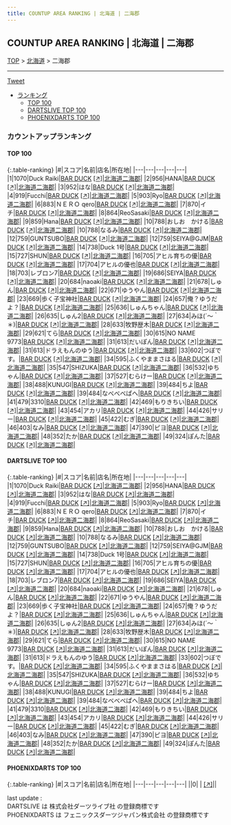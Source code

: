 ```yaml
---
title: COUNTUP AREA RANKING | 北海道 | 二海郡
---
```

## COUNTUP AREA RANKING | 北海道 | 二海郡

[TOP](/darts/rank/) > [北海道](/darts/rank/北海道/) > 二海郡

___

<a href="https://twitter.com/share?ref_src=twsrc%5Etfw" data-text="COUNTUP AREA RANKING | 北海道二海郡" class="twitter-share-button" data-hashtags="DARTSLIVE,PHOENIXDARTS,darts,ダーツ" data-show-count="false">Tweet</a>

* [ランキング](#カウントアップランキング)
    * [TOP 100](#top-100)
    * [DARTSLIVE TOP 100](#dartslive-top-100)
    * [PHOENIXDARTS TOP 100](#phoenixdarts-top-100)

### カウントアップランキング

#### TOP 100



{:.table-ranking}
|#|スコア|名前|店名|所在地|
|---|---|---|---|---|
|1|1070|<span class="rank-name-dl">Duck Raiki</span>|<a href="/darts/rank/shops/845c71f0d0b22f410d9b047a20a7ba1e.html">BAR DUCK</a> <a href="https://search.dartslive.com/jp/shop/845c71f0d0b22f410d9b047a20a7ba1e">[↗]</a>|<a href="/darts/rank/北海道/二海郡">北海道二海郡</a>|
|2|956|<span class="rank-name-dl">HANA</span>|<a href="/darts/rank/shops/845c71f0d0b22f410d9b047a20a7ba1e.html">BAR DUCK</a> <a href="https://search.dartslive.com/jp/shop/845c71f0d0b22f410d9b047a20a7ba1e">[↗]</a>|<a href="/darts/rank/北海道/二海郡">北海道二海郡</a>|
|3|952|<span class="rank-name-dl">はな</span>|<a href="/darts/rank/shops/845c71f0d0b22f410d9b047a20a7ba1e.html">BAR DUCK</a> <a href="https://search.dartslive.com/jp/shop/845c71f0d0b22f410d9b047a20a7ba1e">[↗]</a>|<a href="/darts/rank/北海道/二海郡">北海道二海郡</a>|
|4|919|<span class="rank-name-dl">Fucchi</span>|<a href="/darts/rank/shops/845c71f0d0b22f410d9b047a20a7ba1e.html">BAR DUCK</a> <a href="https://search.dartslive.com/jp/shop/845c71f0d0b22f410d9b047a20a7ba1e">[↗]</a>|<a href="/darts/rank/北海道/二海郡">北海道二海郡</a>|
|5|903|<span class="rank-name-dl">Ryo</span>|<a href="/darts/rank/shops/845c71f0d0b22f410d9b047a20a7ba1e.html">BAR DUCK</a> <a href="https://search.dartslive.com/jp/shop/845c71f0d0b22f410d9b047a20a7ba1e">[↗]</a>|<a href="/darts/rank/北海道/二海郡">北海道二海郡</a>|
|6|883|<span class="rank-name-dl">ＮＥＲＯ qero</span>|<a href="/darts/rank/shops/845c71f0d0b22f410d9b047a20a7ba1e.html">BAR DUCK</a> <a href="https://search.dartslive.com/jp/shop/845c71f0d0b22f410d9b047a20a7ba1e">[↗]</a>|<a href="/darts/rank/北海道/二海郡">北海道二海郡</a>|
|7|870|<span class="rank-name-dl">イチ</span>|<a href="/darts/rank/shops/845c71f0d0b22f410d9b047a20a7ba1e.html">BAR DUCK</a> <a href="https://search.dartslive.com/jp/shop/845c71f0d0b22f410d9b047a20a7ba1e">[↗]</a>|<a href="/darts/rank/北海道/二海郡">北海道二海郡</a>|
|8|864|<span class="rank-name-dl">ReoSasaki</span>|<a href="/darts/rank/shops/845c71f0d0b22f410d9b047a20a7ba1e.html">BAR DUCK</a> <a href="https://search.dartslive.com/jp/shop/845c71f0d0b22f410d9b047a20a7ba1e">[↗]</a>|<a href="/darts/rank/北海道/二海郡">北海道二海郡</a>|
|9|859|<span class="rank-name-dl">Hana</span>|<a href="/darts/rank/shops/845c71f0d0b22f410d9b047a20a7ba1e.html">BAR DUCK</a> <a href="https://search.dartslive.com/jp/shop/845c71f0d0b22f410d9b047a20a7ba1e">[↗]</a>|<a href="/darts/rank/北海道/二海郡">北海道二海郡</a>|
|10|788|<span class="rank-name-dl">おしお　かける</span>|<a href="/darts/rank/shops/845c71f0d0b22f410d9b047a20a7ba1e.html">BAR DUCK</a> <a href="https://search.dartslive.com/jp/shop/845c71f0d0b22f410d9b047a20a7ba1e">[↗]</a>|<a href="/darts/rank/北海道/二海郡">北海道二海郡</a>|
|10|788|<span class="rank-name-dl">なるみ</span>|<a href="/darts/rank/shops/845c71f0d0b22f410d9b047a20a7ba1e.html">BAR DUCK</a> <a href="https://search.dartslive.com/jp/shop/845c71f0d0b22f410d9b047a20a7ba1e">[↗]</a>|<a href="/darts/rank/北海道/二海郡">北海道二海郡</a>|
|12|759|<span class="rank-name-dl">GUNTSUBO</span>|<a href="/darts/rank/shops/845c71f0d0b22f410d9b047a20a7ba1e.html">BAR DUCK</a> <a href="https://search.dartslive.com/jp/shop/845c71f0d0b22f410d9b047a20a7ba1e">[↗]</a>|<a href="/darts/rank/北海道/二海郡">北海道二海郡</a>|
|12|759|<span class="rank-name-dl">SEIYA@GJM</span>|<a href="/darts/rank/shops/845c71f0d0b22f410d9b047a20a7ba1e.html">BAR DUCK</a> <a href="https://search.dartslive.com/jp/shop/845c71f0d0b22f410d9b047a20a7ba1e">[↗]</a>|<a href="/darts/rank/北海道/二海郡">北海道二海郡</a>|
|14|738|<span class="rank-name-dl">Duck 1号</span>|<a href="/darts/rank/shops/845c71f0d0b22f410d9b047a20a7ba1e.html">BAR DUCK</a> <a href="https://search.dartslive.com/jp/shop/845c71f0d0b22f410d9b047a20a7ba1e">[↗]</a>|<a href="/darts/rank/北海道/二海郡">北海道二海郡</a>|
|15|727|<span class="rank-name-dl">SHUN</span>|<a href="/darts/rank/shops/845c71f0d0b22f410d9b047a20a7ba1e.html">BAR DUCK</a> <a href="https://search.dartslive.com/jp/shop/845c71f0d0b22f410d9b047a20a7ba1e">[↗]</a>|<a href="/darts/rank/北海道/二海郡">北海道二海郡</a>|
|16|705|<span class="rank-name-dl">アヒル育ちの優</span>|<a href="/darts/rank/shops/845c71f0d0b22f410d9b047a20a7ba1e.html">BAR DUCK</a> <a href="https://search.dartslive.com/jp/shop/845c71f0d0b22f410d9b047a20a7ba1e">[↗]</a>|<a href="/darts/rank/北海道/二海郡">北海道二海郡</a>|
|17|704|<span class="rank-name-dl">アヒルの優也</span>|<a href="/darts/rank/shops/845c71f0d0b22f410d9b047a20a7ba1e.html">BAR DUCK</a> <a href="https://search.dartslive.com/jp/shop/845c71f0d0b22f410d9b047a20a7ba1e">[↗]</a>|<a href="/darts/rank/北海道/二海郡">北海道二海郡</a>|
|18|703|<span class="rank-name-dl">レブロン7</span>|<a href="/darts/rank/shops/845c71f0d0b22f410d9b047a20a7ba1e.html">BAR DUCK</a> <a href="https://search.dartslive.com/jp/shop/845c71f0d0b22f410d9b047a20a7ba1e">[↗]</a>|<a href="/darts/rank/北海道/二海郡">北海道二海郡</a>|
|19|686|<span class="rank-name-dl">SEIYA</span>|<a href="/darts/rank/shops/845c71f0d0b22f410d9b047a20a7ba1e.html">BAR DUCK</a> <a href="https://search.dartslive.com/jp/shop/845c71f0d0b22f410d9b047a20a7ba1e">[↗]</a>|<a href="/darts/rank/北海道/二海郡">北海道二海郡</a>|
|20|684|<span class="rank-name-dl">naoaki</span>|<a href="/darts/rank/shops/845c71f0d0b22f410d9b047a20a7ba1e.html">BAR DUCK</a> <a href="https://search.dartslive.com/jp/shop/845c71f0d0b22f410d9b047a20a7ba1e">[↗]</a>|<a href="/darts/rank/北海道/二海郡">北海道二海郡</a>|
|21|678|<span class="rank-name-dl">しゅん</span>|<a href="/darts/rank/shops/845c71f0d0b22f410d9b047a20a7ba1e.html">BAR DUCK</a> <a href="https://search.dartslive.com/jp/shop/845c71f0d0b22f410d9b047a20a7ba1e">[↗]</a>|<a href="/darts/rank/北海道/二海郡">北海道二海郡</a>|
|22|671|<span class="rank-name-dl">ゆうやん</span>|<a href="/darts/rank/shops/845c71f0d0b22f410d9b047a20a7ba1e.html">BAR DUCK</a> <a href="https://search.dartslive.com/jp/shop/845c71f0d0b22f410d9b047a20a7ba1e">[↗]</a>|<a href="/darts/rank/北海道/二海郡">北海道二海郡</a>|
|23|669|<span class="rank-name-dl">歩く子宝神社</span>|<a href="/darts/rank/shops/845c71f0d0b22f410d9b047a20a7ba1e.html">BAR DUCK</a> <a href="https://search.dartslive.com/jp/shop/845c71f0d0b22f410d9b047a20a7ba1e">[↗]</a>|<a href="/darts/rank/北海道/二海郡">北海道二海郡</a>|
|24|657|<span class="rank-name-dl">俺？ゆうだよ？</span>|<a href="/darts/rank/shops/845c71f0d0b22f410d9b047a20a7ba1e.html">BAR DUCK</a> <a href="https://search.dartslive.com/jp/shop/845c71f0d0b22f410d9b047a20a7ba1e">[↗]</a>|<a href="/darts/rank/北海道/二海郡">北海道二海郡</a>|
|25|636|<span class="rank-name-dl">しゅんちゃん</span>|<a href="/darts/rank/shops/845c71f0d0b22f410d9b047a20a7ba1e.html">BAR DUCK</a> <a href="https://search.dartslive.com/jp/shop/845c71f0d0b22f410d9b047a20a7ba1e">[↗]</a>|<a href="/darts/rank/北海道/二海郡">北海道二海郡</a>|
|26|635|<span class="rank-name-dl">しゅん2</span>|<a href="/darts/rank/shops/845c71f0d0b22f410d9b047a20a7ba1e.html">BAR DUCK</a> <a href="https://search.dartslive.com/jp/shop/845c71f0d0b22f410d9b047a20a7ba1e">[↗]</a>|<a href="/darts/rank/北海道/二海郡">北海道二海郡</a>|
|27|634|<span class="rank-name-dl">みほ(´〜｀＊)</span>|<a href="/darts/rank/shops/845c71f0d0b22f410d9b047a20a7ba1e.html">BAR DUCK</a> <a href="https://search.dartslive.com/jp/shop/845c71f0d0b22f410d9b047a20a7ba1e">[↗]</a>|<a href="/darts/rank/北海道/二海郡">北海道二海郡</a>|
|28|633|<span class="rank-name-dl">牧野歴木</span>|<a href="/darts/rank/shops/845c71f0d0b22f410d9b047a20a7ba1e.html">BAR DUCK</a> <a href="https://search.dartslive.com/jp/shop/845c71f0d0b22f410d9b047a20a7ba1e">[↗]</a>|<a href="/darts/rank/北海道/二海郡">北海道二海郡</a>|
|29|621|<span class="rank-name-dl">てら</span>|<a href="/darts/rank/shops/845c71f0d0b22f410d9b047a20a7ba1e.html">BAR DUCK</a> <a href="https://search.dartslive.com/jp/shop/845c71f0d0b22f410d9b047a20a7ba1e">[↗]</a>|<a href="/darts/rank/北海道/二海郡">北海道二海郡</a>|
|30|615|<span class="rank-name-dl">NO NAME 9773</span>|<a href="/darts/rank/shops/845c71f0d0b22f410d9b047a20a7ba1e.html">BAR DUCK</a> <a href="https://search.dartslive.com/jp/shop/845c71f0d0b22f410d9b047a20a7ba1e">[↗]</a>|<a href="/darts/rank/北海道/二海郡">北海道二海郡</a>|
|31|613|<span class="rank-name-dl">だいぽん</span>|<a href="/darts/rank/shops/845c71f0d0b22f410d9b047a20a7ba1e.html">BAR DUCK</a> <a href="https://search.dartslive.com/jp/shop/845c71f0d0b22f410d9b047a20a7ba1e">[↗]</a>|<a href="/darts/rank/北海道/二海郡">北海道二海郡</a>|
|31|613|<span class="rank-name-dl">ドラえもんのゆう</span>|<a href="/darts/rank/shops/845c71f0d0b22f410d9b047a20a7ba1e.html">BAR DUCK</a> <a href="https://search.dartslive.com/jp/shop/845c71f0d0b22f410d9b047a20a7ba1e">[↗]</a>|<a href="/darts/rank/北海道/二海郡">北海道二海郡</a>|
|33|602|<span class="rank-name-dl">つぼです。</span>|<a href="/darts/rank/shops/845c71f0d0b22f410d9b047a20a7ba1e.html">BAR DUCK</a> <a href="https://search.dartslive.com/jp/shop/845c71f0d0b22f410d9b047a20a7ba1e">[↗]</a>|<a href="/darts/rank/北海道/二海郡">北海道二海郡</a>|
|34|595|<span class="rank-name-dl">ふくやままさはる</span>|<a href="/darts/rank/shops/845c71f0d0b22f410d9b047a20a7ba1e.html">BAR DUCK</a> <a href="https://search.dartslive.com/jp/shop/845c71f0d0b22f410d9b047a20a7ba1e">[↗]</a>|<a href="/darts/rank/北海道/二海郡">北海道二海郡</a>|
|35|547|<span class="rank-name-dl">SHIZUKA</span>|<a href="/darts/rank/shops/845c71f0d0b22f410d9b047a20a7ba1e.html">BAR DUCK</a> <a href="https://search.dartslive.com/jp/shop/845c71f0d0b22f410d9b047a20a7ba1e">[↗]</a>|<a href="/darts/rank/北海道/二海郡">北海道二海郡</a>|
|36|532|<span class="rank-name-dl">ゆちゃん</span>|<a href="/darts/rank/shops/845c71f0d0b22f410d9b047a20a7ba1e.html">BAR DUCK</a> <a href="https://search.dartslive.com/jp/shop/845c71f0d0b22f410d9b047a20a7ba1e">[↗]</a>|<a href="/darts/rank/北海道/二海郡">北海道二海郡</a>|
|37|527|<span class="rank-name-dl">むらけー</span>|<a href="/darts/rank/shops/845c71f0d0b22f410d9b047a20a7ba1e.html">BAR DUCK</a> <a href="https://search.dartslive.com/jp/shop/845c71f0d0b22f410d9b047a20a7ba1e">[↗]</a>|<a href="/darts/rank/北海道/二海郡">北海道二海郡</a>|
|38|488|<span class="rank-name-dl">KUNUGI</span>|<a href="/darts/rank/shops/845c71f0d0b22f410d9b047a20a7ba1e.html">BAR DUCK</a> <a href="https://search.dartslive.com/jp/shop/845c71f0d0b22f410d9b047a20a7ba1e">[↗]</a>|<a href="/darts/rank/北海道/二海郡">北海道二海郡</a>|
|39|484|<span class="rank-name-dl">ちよ</span>|<a href="/darts/rank/shops/845c71f0d0b22f410d9b047a20a7ba1e.html">BAR DUCK</a> <a href="https://search.dartslive.com/jp/shop/845c71f0d0b22f410d9b047a20a7ba1e">[↗]</a>|<a href="/darts/rank/北海道/二海郡">北海道二海郡</a>|
|39|484|<span class="rank-name-dl">なべべべぱへ</span>|<a href="/darts/rank/shops/845c71f0d0b22f410d9b047a20a7ba1e.html">BAR DUCK</a> <a href="https://search.dartslive.com/jp/shop/845c71f0d0b22f410d9b047a20a7ba1e">[↗]</a>|<a href="/darts/rank/北海道/二海郡">北海道二海郡</a>|
|41|479|<span class="rank-name-dl">3310</span>|<a href="/darts/rank/shops/845c71f0d0b22f410d9b047a20a7ba1e.html">BAR DUCK</a> <a href="https://search.dartslive.com/jp/shop/845c71f0d0b22f410d9b047a20a7ba1e">[↗]</a>|<a href="/darts/rank/北海道/二海郡">北海道二海郡</a>|
|42|469|<span class="rank-name-dl">もりきちい</span>|<a href="/darts/rank/shops/845c71f0d0b22f410d9b047a20a7ba1e.html">BAR DUCK</a> <a href="https://search.dartslive.com/jp/shop/845c71f0d0b22f410d9b047a20a7ba1e">[↗]</a>|<a href="/darts/rank/北海道/二海郡">北海道二海郡</a>|
|43|454|<span class="rank-name-dl">アカリ</span>|<a href="/darts/rank/shops/845c71f0d0b22f410d9b047a20a7ba1e.html">BAR DUCK</a> <a href="https://search.dartslive.com/jp/shop/845c71f0d0b22f410d9b047a20a7ba1e">[↗]</a>|<a href="/darts/rank/北海道/二海郡">北海道二海郡</a>|
|44|426|<span class="rank-name-dl">サリー</span>|<a href="/darts/rank/shops/845c71f0d0b22f410d9b047a20a7ba1e.html">BAR DUCK</a> <a href="https://search.dartslive.com/jp/shop/845c71f0d0b22f410d9b047a20a7ba1e">[↗]</a>|<a href="/darts/rank/北海道/二海郡">北海道二海郡</a>|
|45|422|<span class="rank-name-dl">むぎ</span>|<a href="/darts/rank/shops/845c71f0d0b22f410d9b047a20a7ba1e.html">BAR DUCK</a> <a href="https://search.dartslive.com/jp/shop/845c71f0d0b22f410d9b047a20a7ba1e">[↗]</a>|<a href="/darts/rank/北海道/二海郡">北海道二海郡</a>|
|46|403|<span class="rank-name-dl">なみ</span>|<a href="/darts/rank/shops/845c71f0d0b22f410d9b047a20a7ba1e.html">BAR DUCK</a> <a href="https://search.dartslive.com/jp/shop/845c71f0d0b22f410d9b047a20a7ba1e">[↗]</a>|<a href="/darts/rank/北海道/二海郡">北海道二海郡</a>|
|47|390|<span class="rank-name-dl">ピヨ</span>|<a href="/darts/rank/shops/845c71f0d0b22f410d9b047a20a7ba1e.html">BAR DUCK</a> <a href="https://search.dartslive.com/jp/shop/845c71f0d0b22f410d9b047a20a7ba1e">[↗]</a>|<a href="/darts/rank/北海道/二海郡">北海道二海郡</a>|
|48|352|<span class="rank-name-dl">たか</span>|<a href="/darts/rank/shops/845c71f0d0b22f410d9b047a20a7ba1e.html">BAR DUCK</a> <a href="https://search.dartslive.com/jp/shop/845c71f0d0b22f410d9b047a20a7ba1e">[↗]</a>|<a href="/darts/rank/北海道/二海郡">北海道二海郡</a>|
|49|324|<span class="rank-name-dl">ぽんた</span>|<a href="/darts/rank/shops/845c71f0d0b22f410d9b047a20a7ba1e.html">BAR DUCK</a> <a href="https://search.dartslive.com/jp/shop/845c71f0d0b22f410d9b047a20a7ba1e">[↗]</a>|<a href="/darts/rank/北海道/二海郡">北海道二海郡</a>|


#### DARTSLIVE TOP 100



{:.table-ranking}
|#|スコア|名前|店名|所在地|
|---|---|---|---|---|
|1|1070|<span class="rank-name-dl">Duck Raiki</span>|<a href="/darts/rank/shops/845c71f0d0b22f410d9b047a20a7ba1e.html">BAR DUCK</a> <a href="https://search.dartslive.com/jp/shop/845c71f0d0b22f410d9b047a20a7ba1e">[↗]</a>|<a href="/darts/rank/北海道/二海郡">北海道二海郡</a>|
|2|956|<span class="rank-name-dl">HANA</span>|<a href="/darts/rank/shops/845c71f0d0b22f410d9b047a20a7ba1e.html">BAR DUCK</a> <a href="https://search.dartslive.com/jp/shop/845c71f0d0b22f410d9b047a20a7ba1e">[↗]</a>|<a href="/darts/rank/北海道/二海郡">北海道二海郡</a>|
|3|952|<span class="rank-name-dl">はな</span>|<a href="/darts/rank/shops/845c71f0d0b22f410d9b047a20a7ba1e.html">BAR DUCK</a> <a href="https://search.dartslive.com/jp/shop/845c71f0d0b22f410d9b047a20a7ba1e">[↗]</a>|<a href="/darts/rank/北海道/二海郡">北海道二海郡</a>|
|4|919|<span class="rank-name-dl">Fucchi</span>|<a href="/darts/rank/shops/845c71f0d0b22f410d9b047a20a7ba1e.html">BAR DUCK</a> <a href="https://search.dartslive.com/jp/shop/845c71f0d0b22f410d9b047a20a7ba1e">[↗]</a>|<a href="/darts/rank/北海道/二海郡">北海道二海郡</a>|
|5|903|<span class="rank-name-dl">Ryo</span>|<a href="/darts/rank/shops/845c71f0d0b22f410d9b047a20a7ba1e.html">BAR DUCK</a> <a href="https://search.dartslive.com/jp/shop/845c71f0d0b22f410d9b047a20a7ba1e">[↗]</a>|<a href="/darts/rank/北海道/二海郡">北海道二海郡</a>|
|6|883|<span class="rank-name-dl">ＮＥＲＯ qero</span>|<a href="/darts/rank/shops/845c71f0d0b22f410d9b047a20a7ba1e.html">BAR DUCK</a> <a href="https://search.dartslive.com/jp/shop/845c71f0d0b22f410d9b047a20a7ba1e">[↗]</a>|<a href="/darts/rank/北海道/二海郡">北海道二海郡</a>|
|7|870|<span class="rank-name-dl">イチ</span>|<a href="/darts/rank/shops/845c71f0d0b22f410d9b047a20a7ba1e.html">BAR DUCK</a> <a href="https://search.dartslive.com/jp/shop/845c71f0d0b22f410d9b047a20a7ba1e">[↗]</a>|<a href="/darts/rank/北海道/二海郡">北海道二海郡</a>|
|8|864|<span class="rank-name-dl">ReoSasaki</span>|<a href="/darts/rank/shops/845c71f0d0b22f410d9b047a20a7ba1e.html">BAR DUCK</a> <a href="https://search.dartslive.com/jp/shop/845c71f0d0b22f410d9b047a20a7ba1e">[↗]</a>|<a href="/darts/rank/北海道/二海郡">北海道二海郡</a>|
|9|859|<span class="rank-name-dl">Hana</span>|<a href="/darts/rank/shops/845c71f0d0b22f410d9b047a20a7ba1e.html">BAR DUCK</a> <a href="https://search.dartslive.com/jp/shop/845c71f0d0b22f410d9b047a20a7ba1e">[↗]</a>|<a href="/darts/rank/北海道/二海郡">北海道二海郡</a>|
|10|788|<span class="rank-name-dl">おしお　かける</span>|<a href="/darts/rank/shops/845c71f0d0b22f410d9b047a20a7ba1e.html">BAR DUCK</a> <a href="https://search.dartslive.com/jp/shop/845c71f0d0b22f410d9b047a20a7ba1e">[↗]</a>|<a href="/darts/rank/北海道/二海郡">北海道二海郡</a>|
|10|788|<span class="rank-name-dl">なるみ</span>|<a href="/darts/rank/shops/845c71f0d0b22f410d9b047a20a7ba1e.html">BAR DUCK</a> <a href="https://search.dartslive.com/jp/shop/845c71f0d0b22f410d9b047a20a7ba1e">[↗]</a>|<a href="/darts/rank/北海道/二海郡">北海道二海郡</a>|
|12|759|<span class="rank-name-dl">GUNTSUBO</span>|<a href="/darts/rank/shops/845c71f0d0b22f410d9b047a20a7ba1e.html">BAR DUCK</a> <a href="https://search.dartslive.com/jp/shop/845c71f0d0b22f410d9b047a20a7ba1e">[↗]</a>|<a href="/darts/rank/北海道/二海郡">北海道二海郡</a>|
|12|759|<span class="rank-name-dl">SEIYA@GJM</span>|<a href="/darts/rank/shops/845c71f0d0b22f410d9b047a20a7ba1e.html">BAR DUCK</a> <a href="https://search.dartslive.com/jp/shop/845c71f0d0b22f410d9b047a20a7ba1e">[↗]</a>|<a href="/darts/rank/北海道/二海郡">北海道二海郡</a>|
|14|738|<span class="rank-name-dl">Duck 1号</span>|<a href="/darts/rank/shops/845c71f0d0b22f410d9b047a20a7ba1e.html">BAR DUCK</a> <a href="https://search.dartslive.com/jp/shop/845c71f0d0b22f410d9b047a20a7ba1e">[↗]</a>|<a href="/darts/rank/北海道/二海郡">北海道二海郡</a>|
|15|727|<span class="rank-name-dl">SHUN</span>|<a href="/darts/rank/shops/845c71f0d0b22f410d9b047a20a7ba1e.html">BAR DUCK</a> <a href="https://search.dartslive.com/jp/shop/845c71f0d0b22f410d9b047a20a7ba1e">[↗]</a>|<a href="/darts/rank/北海道/二海郡">北海道二海郡</a>|
|16|705|<span class="rank-name-dl">アヒル育ちの優</span>|<a href="/darts/rank/shops/845c71f0d0b22f410d9b047a20a7ba1e.html">BAR DUCK</a> <a href="https://search.dartslive.com/jp/shop/845c71f0d0b22f410d9b047a20a7ba1e">[↗]</a>|<a href="/darts/rank/北海道/二海郡">北海道二海郡</a>|
|17|704|<span class="rank-name-dl">アヒルの優也</span>|<a href="/darts/rank/shops/845c71f0d0b22f410d9b047a20a7ba1e.html">BAR DUCK</a> <a href="https://search.dartslive.com/jp/shop/845c71f0d0b22f410d9b047a20a7ba1e">[↗]</a>|<a href="/darts/rank/北海道/二海郡">北海道二海郡</a>|
|18|703|<span class="rank-name-dl">レブロン7</span>|<a href="/darts/rank/shops/845c71f0d0b22f410d9b047a20a7ba1e.html">BAR DUCK</a> <a href="https://search.dartslive.com/jp/shop/845c71f0d0b22f410d9b047a20a7ba1e">[↗]</a>|<a href="/darts/rank/北海道/二海郡">北海道二海郡</a>|
|19|686|<span class="rank-name-dl">SEIYA</span>|<a href="/darts/rank/shops/845c71f0d0b22f410d9b047a20a7ba1e.html">BAR DUCK</a> <a href="https://search.dartslive.com/jp/shop/845c71f0d0b22f410d9b047a20a7ba1e">[↗]</a>|<a href="/darts/rank/北海道/二海郡">北海道二海郡</a>|
|20|684|<span class="rank-name-dl">naoaki</span>|<a href="/darts/rank/shops/845c71f0d0b22f410d9b047a20a7ba1e.html">BAR DUCK</a> <a href="https://search.dartslive.com/jp/shop/845c71f0d0b22f410d9b047a20a7ba1e">[↗]</a>|<a href="/darts/rank/北海道/二海郡">北海道二海郡</a>|
|21|678|<span class="rank-name-dl">しゅん</span>|<a href="/darts/rank/shops/845c71f0d0b22f410d9b047a20a7ba1e.html">BAR DUCK</a> <a href="https://search.dartslive.com/jp/shop/845c71f0d0b22f410d9b047a20a7ba1e">[↗]</a>|<a href="/darts/rank/北海道/二海郡">北海道二海郡</a>|
|22|671|<span class="rank-name-dl">ゆうやん</span>|<a href="/darts/rank/shops/845c71f0d0b22f410d9b047a20a7ba1e.html">BAR DUCK</a> <a href="https://search.dartslive.com/jp/shop/845c71f0d0b22f410d9b047a20a7ba1e">[↗]</a>|<a href="/darts/rank/北海道/二海郡">北海道二海郡</a>|
|23|669|<span class="rank-name-dl">歩く子宝神社</span>|<a href="/darts/rank/shops/845c71f0d0b22f410d9b047a20a7ba1e.html">BAR DUCK</a> <a href="https://search.dartslive.com/jp/shop/845c71f0d0b22f410d9b047a20a7ba1e">[↗]</a>|<a href="/darts/rank/北海道/二海郡">北海道二海郡</a>|
|24|657|<span class="rank-name-dl">俺？ゆうだよ？</span>|<a href="/darts/rank/shops/845c71f0d0b22f410d9b047a20a7ba1e.html">BAR DUCK</a> <a href="https://search.dartslive.com/jp/shop/845c71f0d0b22f410d9b047a20a7ba1e">[↗]</a>|<a href="/darts/rank/北海道/二海郡">北海道二海郡</a>|
|25|636|<span class="rank-name-dl">しゅんちゃん</span>|<a href="/darts/rank/shops/845c71f0d0b22f410d9b047a20a7ba1e.html">BAR DUCK</a> <a href="https://search.dartslive.com/jp/shop/845c71f0d0b22f410d9b047a20a7ba1e">[↗]</a>|<a href="/darts/rank/北海道/二海郡">北海道二海郡</a>|
|26|635|<span class="rank-name-dl">しゅん2</span>|<a href="/darts/rank/shops/845c71f0d0b22f410d9b047a20a7ba1e.html">BAR DUCK</a> <a href="https://search.dartslive.com/jp/shop/845c71f0d0b22f410d9b047a20a7ba1e">[↗]</a>|<a href="/darts/rank/北海道/二海郡">北海道二海郡</a>|
|27|634|<span class="rank-name-dl">みほ(´〜｀＊)</span>|<a href="/darts/rank/shops/845c71f0d0b22f410d9b047a20a7ba1e.html">BAR DUCK</a> <a href="https://search.dartslive.com/jp/shop/845c71f0d0b22f410d9b047a20a7ba1e">[↗]</a>|<a href="/darts/rank/北海道/二海郡">北海道二海郡</a>|
|28|633|<span class="rank-name-dl">牧野歴木</span>|<a href="/darts/rank/shops/845c71f0d0b22f410d9b047a20a7ba1e.html">BAR DUCK</a> <a href="https://search.dartslive.com/jp/shop/845c71f0d0b22f410d9b047a20a7ba1e">[↗]</a>|<a href="/darts/rank/北海道/二海郡">北海道二海郡</a>|
|29|621|<span class="rank-name-dl">てら</span>|<a href="/darts/rank/shops/845c71f0d0b22f410d9b047a20a7ba1e.html">BAR DUCK</a> <a href="https://search.dartslive.com/jp/shop/845c71f0d0b22f410d9b047a20a7ba1e">[↗]</a>|<a href="/darts/rank/北海道/二海郡">北海道二海郡</a>|
|30|615|<span class="rank-name-dl">NO NAME 9773</span>|<a href="/darts/rank/shops/845c71f0d0b22f410d9b047a20a7ba1e.html">BAR DUCK</a> <a href="https://search.dartslive.com/jp/shop/845c71f0d0b22f410d9b047a20a7ba1e">[↗]</a>|<a href="/darts/rank/北海道/二海郡">北海道二海郡</a>|
|31|613|<span class="rank-name-dl">だいぽん</span>|<a href="/darts/rank/shops/845c71f0d0b22f410d9b047a20a7ba1e.html">BAR DUCK</a> <a href="https://search.dartslive.com/jp/shop/845c71f0d0b22f410d9b047a20a7ba1e">[↗]</a>|<a href="/darts/rank/北海道/二海郡">北海道二海郡</a>|
|31|613|<span class="rank-name-dl">ドラえもんのゆう</span>|<a href="/darts/rank/shops/845c71f0d0b22f410d9b047a20a7ba1e.html">BAR DUCK</a> <a href="https://search.dartslive.com/jp/shop/845c71f0d0b22f410d9b047a20a7ba1e">[↗]</a>|<a href="/darts/rank/北海道/二海郡">北海道二海郡</a>|
|33|602|<span class="rank-name-dl">つぼです。</span>|<a href="/darts/rank/shops/845c71f0d0b22f410d9b047a20a7ba1e.html">BAR DUCK</a> <a href="https://search.dartslive.com/jp/shop/845c71f0d0b22f410d9b047a20a7ba1e">[↗]</a>|<a href="/darts/rank/北海道/二海郡">北海道二海郡</a>|
|34|595|<span class="rank-name-dl">ふくやままさはる</span>|<a href="/darts/rank/shops/845c71f0d0b22f410d9b047a20a7ba1e.html">BAR DUCK</a> <a href="https://search.dartslive.com/jp/shop/845c71f0d0b22f410d9b047a20a7ba1e">[↗]</a>|<a href="/darts/rank/北海道/二海郡">北海道二海郡</a>|
|35|547|<span class="rank-name-dl">SHIZUKA</span>|<a href="/darts/rank/shops/845c71f0d0b22f410d9b047a20a7ba1e.html">BAR DUCK</a> <a href="https://search.dartslive.com/jp/shop/845c71f0d0b22f410d9b047a20a7ba1e">[↗]</a>|<a href="/darts/rank/北海道/二海郡">北海道二海郡</a>|
|36|532|<span class="rank-name-dl">ゆちゃん</span>|<a href="/darts/rank/shops/845c71f0d0b22f410d9b047a20a7ba1e.html">BAR DUCK</a> <a href="https://search.dartslive.com/jp/shop/845c71f0d0b22f410d9b047a20a7ba1e">[↗]</a>|<a href="/darts/rank/北海道/二海郡">北海道二海郡</a>|
|37|527|<span class="rank-name-dl">むらけー</span>|<a href="/darts/rank/shops/845c71f0d0b22f410d9b047a20a7ba1e.html">BAR DUCK</a> <a href="https://search.dartslive.com/jp/shop/845c71f0d0b22f410d9b047a20a7ba1e">[↗]</a>|<a href="/darts/rank/北海道/二海郡">北海道二海郡</a>|
|38|488|<span class="rank-name-dl">KUNUGI</span>|<a href="/darts/rank/shops/845c71f0d0b22f410d9b047a20a7ba1e.html">BAR DUCK</a> <a href="https://search.dartslive.com/jp/shop/845c71f0d0b22f410d9b047a20a7ba1e">[↗]</a>|<a href="/darts/rank/北海道/二海郡">北海道二海郡</a>|
|39|484|<span class="rank-name-dl">ちよ</span>|<a href="/darts/rank/shops/845c71f0d0b22f410d9b047a20a7ba1e.html">BAR DUCK</a> <a href="https://search.dartslive.com/jp/shop/845c71f0d0b22f410d9b047a20a7ba1e">[↗]</a>|<a href="/darts/rank/北海道/二海郡">北海道二海郡</a>|
|39|484|<span class="rank-name-dl">なべべべぱへ</span>|<a href="/darts/rank/shops/845c71f0d0b22f410d9b047a20a7ba1e.html">BAR DUCK</a> <a href="https://search.dartslive.com/jp/shop/845c71f0d0b22f410d9b047a20a7ba1e">[↗]</a>|<a href="/darts/rank/北海道/二海郡">北海道二海郡</a>|
|41|479|<span class="rank-name-dl">3310</span>|<a href="/darts/rank/shops/845c71f0d0b22f410d9b047a20a7ba1e.html">BAR DUCK</a> <a href="https://search.dartslive.com/jp/shop/845c71f0d0b22f410d9b047a20a7ba1e">[↗]</a>|<a href="/darts/rank/北海道/二海郡">北海道二海郡</a>|
|42|469|<span class="rank-name-dl">もりきちい</span>|<a href="/darts/rank/shops/845c71f0d0b22f410d9b047a20a7ba1e.html">BAR DUCK</a> <a href="https://search.dartslive.com/jp/shop/845c71f0d0b22f410d9b047a20a7ba1e">[↗]</a>|<a href="/darts/rank/北海道/二海郡">北海道二海郡</a>|
|43|454|<span class="rank-name-dl">アカリ</span>|<a href="/darts/rank/shops/845c71f0d0b22f410d9b047a20a7ba1e.html">BAR DUCK</a> <a href="https://search.dartslive.com/jp/shop/845c71f0d0b22f410d9b047a20a7ba1e">[↗]</a>|<a href="/darts/rank/北海道/二海郡">北海道二海郡</a>|
|44|426|<span class="rank-name-dl">サリー</span>|<a href="/darts/rank/shops/845c71f0d0b22f410d9b047a20a7ba1e.html">BAR DUCK</a> <a href="https://search.dartslive.com/jp/shop/845c71f0d0b22f410d9b047a20a7ba1e">[↗]</a>|<a href="/darts/rank/北海道/二海郡">北海道二海郡</a>|
|45|422|<span class="rank-name-dl">むぎ</span>|<a href="/darts/rank/shops/845c71f0d0b22f410d9b047a20a7ba1e.html">BAR DUCK</a> <a href="https://search.dartslive.com/jp/shop/845c71f0d0b22f410d9b047a20a7ba1e">[↗]</a>|<a href="/darts/rank/北海道/二海郡">北海道二海郡</a>|
|46|403|<span class="rank-name-dl">なみ</span>|<a href="/darts/rank/shops/845c71f0d0b22f410d9b047a20a7ba1e.html">BAR DUCK</a> <a href="https://search.dartslive.com/jp/shop/845c71f0d0b22f410d9b047a20a7ba1e">[↗]</a>|<a href="/darts/rank/北海道/二海郡">北海道二海郡</a>|
|47|390|<span class="rank-name-dl">ピヨ</span>|<a href="/darts/rank/shops/845c71f0d0b22f410d9b047a20a7ba1e.html">BAR DUCK</a> <a href="https://search.dartslive.com/jp/shop/845c71f0d0b22f410d9b047a20a7ba1e">[↗]</a>|<a href="/darts/rank/北海道/二海郡">北海道二海郡</a>|
|48|352|<span class="rank-name-dl">たか</span>|<a href="/darts/rank/shops/845c71f0d0b22f410d9b047a20a7ba1e.html">BAR DUCK</a> <a href="https://search.dartslive.com/jp/shop/845c71f0d0b22f410d9b047a20a7ba1e">[↗]</a>|<a href="/darts/rank/北海道/二海郡">北海道二海郡</a>|
|49|324|<span class="rank-name-dl">ぽんた</span>|<a href="/darts/rank/shops/845c71f0d0b22f410d9b047a20a7ba1e.html">BAR DUCK</a> <a href="https://search.dartslive.com/jp/shop/845c71f0d0b22f410d9b047a20a7ba1e">[↗]</a>|<a href="/darts/rank/北海道/二海郡">北海道二海郡</a>|


#### PHOENIXDARTS TOP 100



{:.table-ranking}
|#|スコア|名前|店名|所在地|
|---|---|---|---|---|
||0|<span class="rank-name-dl"> </span>|<a href="/darts/rank/shops/.html"></a> <a href="">[↗]</a>|<a href="/darts/rank//"></a>|


<div class="footer border-top border-gray-light mt-5 pt-3 text-right text-gray">
    last update : <span style="font-weight: italic" id="foot_last_modified"></span><br />
    DARTSLIVE は 株式会社ダーツライブ社 の登録商標です<br />
    PHOENIXDARTS は フェニックスダーツジャパン株式会社 の登録商標です<br />
</div>

<script src="https://cdnjs.cloudflare.com/ajax/libs/jquery.tablesorter/2.31.3/js/jquery.tablesorter.min.js" integrity="sha512-qzgd5cYSZcosqpzpn7zF2ZId8f/8CHmFKZ8j7mU4OUXTNRd5g+ZHBPsgKEwoqxCtdQvExE5LprwwPAgoicguNg==" crossorigin="anonymous" referrerpolicy="no-referrer"></script>
<link rel="stylesheet" href="https://cdnjs.cloudflare.com/ajax/libs/jquery.tablesorter/2.31.3/css/theme.default.min.css" integrity="sha512-wghhOJkjQX0Lh3NSWvNKeZ0ZpNn+SPVXX1Qyc9OCaogADktxrBiBdKGDoqVUOyhStvMBmJQ8ZdMHiR3wuEq8+w==" crossorigin="anonymous" referrerpolicy="no-referrer" />
<script>
$(function() {
    $(".table-ranking").tablesorter({sortList:[[0, 0]]});
    $("#foot_last_modified").text(formatDate(new Date(document.lastModified), 'yyyy-MM-dd HH:mm:ss'));
});
</script>

<script async src="https://platform.twitter.com/widgets.js" charset="utf-8"></script>